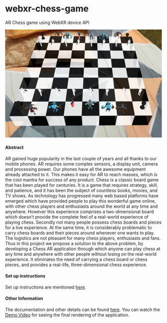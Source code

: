 # webxr-chess-game
AR Chess game using WebXR device API

![Image of AR Chess game](chess.jpg)

#### Abstract
AR gained huge popularity in the last couple of years and all thanks to
our mobile phones. AR requires some complex sensors, a display unit,
camera and processing power. Our phones have all the awesome
equipment already attached to it. This makes it easy for AR to reach
masses, which is the cool mantra for success of any product.
Chess is a classic board game that has been played for centuries. It is a
game that requires strategy, skill, and patience, and it has been the
subject of countless books, movies, and TV shows. As technology has
progressed many web based platforms have emerged which have
provided people to play this wonderful game online, with other chess
players and enthusiasts around the world at any time and anywhere.
However this experience comprises a two-dimensional board which
doesn’t provide the complete feel of a real-world experience of playing
chess. Secondly not many people possess chess boards and pieces for a
live experience. At the same time, it is considerably problematic to carry
chess boards and their pieces around whenever one wants to play. The
logistics are not pleasant for many chess players, enthusiasts and fans.
Thus in this project we propose a solution to the above problem, by
developing a Chess AR application through which anyone can play chess
at any time and anywhere with other people without losing on the
real-world experience. It eliminates the need of carrying a chess board or
chess pieces, and provides a real-life, three-dimensional chess
experience.

#### Set up instructions 
Set up instructions are mentioned [here](https://codelabs.developers.google.com/codelabs/ar-with-webxr/#1). 

#### Other Information
The documentation and other details can be found [here](https://drive.google.com/file/d/1eAFI5Tqm9r3gV51OZACnNyDxlNN8lBJ_/view?usp=sharing). You can watch the [Demo Video](https://drive.google.com/file/d/1bUkqE4Cc-LY9Kp1r95fDDvu2J3HCX-Lz/view?usp=sharing) for seeing the final rendering of the application.




